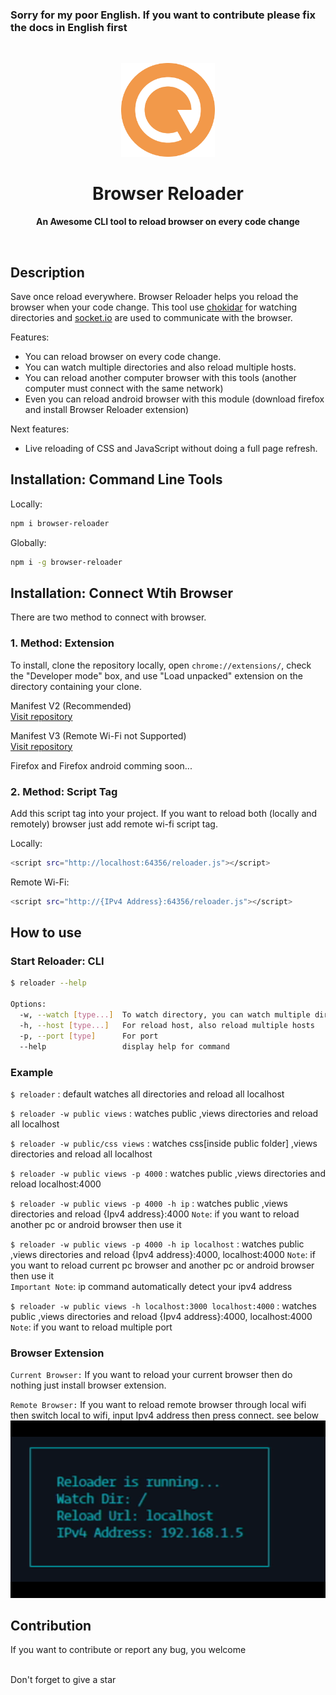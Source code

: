 ### Sorry for my poor English. If you want to contribute please fix the docs in English first
<br>

<p align="center">
  <img width="150" src="https://raw.githubusercontent.com/iqbal-rashed/browser-reloader/main/images/logo.png">
</p>
<h1 align="center"> Browser Reloader </h1>
<p align="center">
  <b >An Awesome CLI tool to reload browser on every code change</b>
</p>

<br>

## Description
Save once reload everywhere. Browser Reloader helps you reload the browser when your code change. This tool use [chokidar](https://github.com/paulmillr/chokidar) for watching directories and [socket.io](https://github.com/socketio/socket.io) are used to communicate with the browser.

Features:

* You can reload browser on every code change.
* You can watch multiple directories and also reload multiple hosts.
* You can reload another computer browser with this tools (another computer must connect with the same network)
* Even you can reload android browser with this module (download firefox and install Browser Reloader extension)

Next features:

* Live reloading of CSS and JavaScript without doing a full page refresh.

## Installation: Command Line Tools

Locally:
```bash
npm i browser-reloader
```

Globally:
```bash
npm i -g browser-reloader
```

## Installation: Connect Wtih Browser

There are two method to connect with browser.

### 1. Method: Extension
To install, clone the repository locally, open `chrome://extensions/`, check the "Developer mode" box, and use "Load unpacked" extension on the directory containing your clone.

Manifest V2 (Recommended)
<br>
[Visit repository](https://github.com/iqbal-rashed/browser-reloader-extension)

Manifest V3 (Remote Wi-Fi not Supported)
<br>
[Visit repository](https://github.com/iqbal-rashed/reloader-extension-v3)

Firefox and Firefox android comming soon...

### 2. Method: Script Tag

Add this script tag into your project. If you want to reload both (locally and remotely) browser just add remote wi-fi script tag.

Locally:
```bash
<script src="http://localhost:64356/reloader.js"></script>
```

Remote Wi-Fi:
```bash
<script src="http://{IPv4 Address}:64356/reloader.js"></script>
```



## How to use

### Start Reloader: CLI
```bash
$ reloader --help

Options:
  -w, --watch [type...]  To watch directory, you can watch multiple directories 
  -h, --host [type...]   For reload host, also reload multiple hosts 
  -p, --port [type]      For port 
  --help                 display help for command
```

### Example

`$ reloader` : default watches all directories and reload all localhost <br>

`$ reloader -w public views` : watches public ,views directories and reload all localhost <br>

`$ reloader -w public/css views` : watches css[inside public folder] ,views directories and reload all localhost <br>

`$ reloader -w public views -p 4000` : watches public ,views directories and reload localhost:4000 <br>

`$ reloader -w public views -p 4000 -h ip` : watches public ,views directories and reload {Ipv4 address}:4000 `Note`: if you want to reload another pc or android browser then use it <br>

`$ reloader -w public views -p 4000 -h ip localhost` : watches public ,views directories and reload {Ipv4 address}:4000, localhost:4000 `Note`: if you want to reload current pc browser and another pc or android browser then use it <br>
`Important Note`: ip command automatically detect your ipv4 address

`$ reloader -w public views -h localhost:3000 localhost:4000` : watches public ,views directories and reload {Ipv4 address}:4000, localhost:4000 `Note`: if you want to reload multiple port <br>

### Browser Extension
`Current Browser:` If you want to reload your current browser then do nothing just install browser extension.

`Remote Browser:` If you want to reload remote browser through local wifi then switch local to wifi, input Ipv4 address then press connect. see below <br>
![Alt Text](https://raw.githubusercontent.com/iqbal-rashed/browser-reloader/main/images/extension.gif)
<br>

## Contribution
If you want to contribute or report any bug, you welcome

<br>
Don't forget to give a star